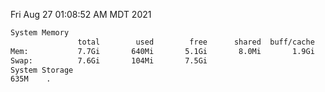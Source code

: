 Fri Aug 27 01:08:52 AM MDT 2021
```bash
System Memory
               total        used        free      shared  buff/cache   available
Mem:           7.7Gi       640Mi       5.1Gi       8.0Mi       1.9Gi       6.7Gi
Swap:          7.6Gi       104Mi       7.5Gi
System Storage
635M	.
```
```bash
